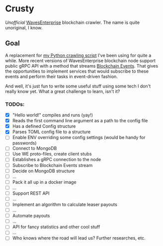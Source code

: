# Crusty
*Unofficial* [WavesEnterprise](https://wavesenterprise.com) blockchain crawler. The name is quite unoriginal, I know.

## Goal
A replacement for [my Python crawling script](https://github.com/kantefier/QuickPayout) I've been using for quite a while.
More recent versions of WavesEnterprise blockchain node support public gRPC API with a method that streams [Blockchain Events](https://docs.wavesenterprise.com/en/latest/usage/grpc/grpc-events.html).
That gives the opportunities to implement services that would subscribe to these events and perform their tasks in event-driven fashion.

And well, it's just fun to write some useful stuff using some tech I don't really know yet. What a great challenge to learn, isn't it?

### TODOs:
- [x] "Hello world!" compiles and runs (yay!)
- [x] Reads the first command line argument as a path to the config file
- [x] Has a defined Config structure
- [x] Parses TOML config file to a structure
- [ ] Enable ENV overriding some config settings (would be handy for passwords)
- [ ] Connect to MongoDB
- [ ] Use WE proto-files, create client stubs
- [ ] Establishes a gRPC connection to the node
- [ ] Subscribe to Blockchain Events stream
- [ ] Decide on MongoDB structure
- [ ] ...
- [ ] Pack it all up in a docker image
- [ ] ...
- [ ] Support REST API
- [ ] ...
- [ ] Implement an algorithm to calculate leaser payouts
- [ ] ...
- [ ] Automate payouts
- [ ] ...
- [ ] API for fancy statistics and other cool stuff
- [ ] ...
- [ ] Who knows where the road will lead us? Further researches, etc.